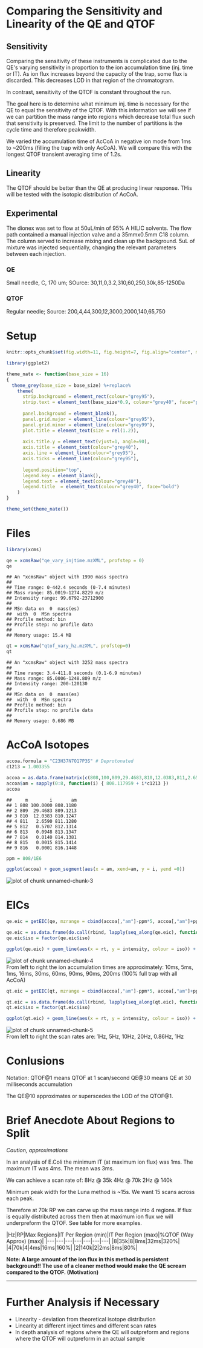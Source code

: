 # Comparing the Sensitivity and Linearity of the QE and QTOF

## Sensitivity
Comparing the sensitivity of these instruments is complicated due to the QE's varying sensitivity in proportion to the ion accumulation time (inj. time or IT).  As ion flux increases beyond the capacity of the trap, some flux is discarded.  This decreases LOD in that region of the chromatogram.  

In contrast, sensitivity of the QTOF is constant throughout the run.

The goal here is to determine what minimum inj. time is necessary for the QE to equal the sensitivity of the QTOF.  With this information we will see if we can partition the mass range into regions which decrease total flux such that sensitivity is preserved.  The limit to the number of partitions is the cycle time and therefore peakwidth.

We varied the accumulation time of AcCoA in negative ion mode from 1ms to ~200ms (filling the trap with only AcCoA).  We will compare this with the longest QTOF transient averaging time of 1.2s.

## Linearity
The QTOF should be better than the QE at producing linear response.  THis will be tested with the isotopic distribution of AcCoA.

## Experimental
The dionex was set to flow at 50uL/min of 95% A HILIC solvents.  The flow path contained a manual injection valve and a 35mmx0.5mm C18 column.  The column served to increase mixing and clean up the background. 5uL of mixture was injected sequentially, changing the relevant parameters between each injection.  

### QE
Small needle, C, 170 um; SOurce: 30,11,0,3.2,310,60,250,30k,85-1250Da
### QTOF
Regular needle; Source: 200,4,44,300,12,3000,2000,140,65,750

# Setup

```r
knitr::opts_chunk$set(fig.width=11, fig.height=7, fig.align="center", message=F, warning=F, fig.ext="png")

library(ggplot2)

theme_nate <- function(base_size = 16)
{
  theme_grey(base_size = base_size) %+replace%
    theme(
      strip.background = element_rect(colour="grey95"), 
      strip.text = element_text(base_size*0.9, colour="grey40", face="plain"),
      
      panel.background = element_blank(),
      panel.grid.major = element_line(colour="grey95"),
      panel.grid.minor = element_line(colour="grey99"),
      plot.title = element_text(size = rel(1.2)),
      
      axis.title.y = element_text(vjust=1, angle=90),
      axis.title = element_text(colour="grey40"),
      axis.line = element_line(colour="grey95"),
      axis.ticks = element_line(colour="grey95"),
      
      legend.position="top",
      legend.key = element_blank(),
      legend.text = element_text(colour="grey40"),
      legend.title  = element_text(colour="grey40", face="bold")
    )
}

theme_set(theme_nate())
```

# Files

```r
library(xcms)

qe = xcmsRaw("qe_vary_injtime.mzXML", profstep = 0)
qe
```

```
## An "xcmsRaw" object with 1990 mass spectra
## 
## Time range: 0-442.4 seconds (0-7.4 minutes)
## Mass range: 85.0019-1274.8229 m/z
## Intensity range: 99.6792-23712900 
## 
## MSn data on  0  mass(es)
## 	with  0  MSn spectra
## Profile method: bin 
## Profile step: no profile data
## 
## Memory usage: 15.4 MB
```

```r
qt = xcmsRaw("qtof_vary_hz.mzXML", profstep=0)
qt
```

```
## An "xcmsRaw" object with 3252 mass spectra
## 
## Time range: 3.4-411.8 seconds (0.1-6.9 minutes)
## Mass range: 85.0006-1248.809 m/z
## Intensity range: 200-120130 
## 
## MSn data on  0  mass(es)
## 	with  0  MSn spectra
## Profile method: bin 
## Profile step: no profile data
## 
## Memory usage: 0.686 MB
```

# AcCoA Isotopes

```r
accoa.formula = "C23H37N7O17P3S" # Deprotonated
c1213 = 1.003355

accoa = as.data.frame(matrix(c(808,100,809,29.4683,810,12.0383,811,2.659,812,0.5707,813,0.0948,814,0.014,815,0.0015,816,0.0001), ncol=2, byrow = T, dimnames=list(NULL,c("m", "i"))))
accoa$am = sapply(0:8, function(i) { 808.117959 + i*c1213 })
accoa
```

```
##     m        i       am
## 1 808 100.0000 808.1180
## 2 809  29.4683 809.1213
## 3 810  12.0383 810.1247
## 4 811   2.6590 811.1280
## 5 812   0.5707 812.1314
## 6 813   0.0948 813.1347
## 7 814   0.0140 814.1381
## 8 815   0.0015 815.1414
## 9 816   0.0001 816.1448
```

```r
ppm = 808/1E6

ggplot(accoa) + geom_segment(aes(x = am, xend=am, y = i, yend =0))
```

<img src="figure/unnamed-chunk-3-1.png" title="plot of chunk unnamed-chunk-3" alt="plot of chunk unnamed-chunk-3" style="display: block; margin: auto;" />

# EICs

```r
qe.eic = getEIC(qe, mzrange = cbind(accoa[,"am"]-ppm*5, accoa[,"am"]+ppm*5), rtrange = cbind(rep(0, nrow(accoa)), rep(max(qe@scantime), nrow(accoa))))@eic[[1]]

qe.eic = as.data.frame(do.call(rbind, lapply(seq_along(qe.eic), function(i) { cbind(qe.eic[[i]], iso = i) })))
qe.eic$iso = factor(qe.eic$iso)

ggplot(qe.eic) + geom_line(aes(x = rt, y = intensity, colour = iso)) + facet_grid(iso~., scales = "free_y") + ggtitle("QE Isos of AcCoA")
```

<img src="figure/unnamed-chunk-4-1.png" title="plot of chunk unnamed-chunk-4" alt="plot of chunk unnamed-chunk-4" style="display: block; margin: auto;" />
From left to right the ion accumulation times are approximately: 10ms, 5ms, 1ms, 16ms, 30ms, 60ms, 90ms, 90ms, 200ms (100% full trap with all AcCoA)


```r
qt.eic = getEIC(qt, mzrange = cbind(accoa[,"am"]-ppm*5, accoa[,"am"]+ppm*5), rtrange = cbind(rep(0, nrow(accoa)), rep(max(qe@scantime), nrow(accoa))))@eic[[1]]

qt.eic = as.data.frame(do.call(rbind, lapply(seq_along(qt.eic), function(i) { cbind(qt.eic[[i]], iso = i) })))
qt.eic$iso = factor(qt.eic$iso)

ggplot(qt.eic) + geom_line(aes(x = rt, y = intensity, colour = iso)) + facet_grid(iso~., scales = "free_y") + ggtitle("QTOF Isos of AcCoA")
```

<img src="figure/unnamed-chunk-5-1.png" title="plot of chunk unnamed-chunk-5" alt="plot of chunk unnamed-chunk-5" style="display: block; margin: auto;" />
From left to right the scan rates are: 1Hz, 5Hz, 10Hz, 20Hz, 0.86Hz, 1Hz

# Conlusions
Notation: 
QTOF@1 means QTOF at 1 scan/second
QE@30 means QE at 30 milliseconds accumulation

The QE@10 approximates or superscedes the LOD of the QTOF@1.

# Brief Anecdote About Regions to Split
*Caution, approximations*

In an analysis of E.Coli the minimum IT (at maximum ion flux) was 1ms. The maximum IT was 4ms. The mean was 3ms.

We can achieve a scan rate of:
8Hz @ 35k
4Hz @ 70k
2Hz @ 140k

Minimum peak width for the Luna method is ~15s.
We want 15 scans across each peak.

Therefore at 70k RP we can carve up the mass range into 4 regions.  If flux is equally distributed across them then at maximum ion flux we will underpreform the QTOF.  See table for more examples.

|Hz|RP|Max Regions|IT Per Region (min)|IT Per Region (max)|%QTOF (Way Approx) (max)|
|---|---|---|---|---|---|---|
|8|35k|8|8ms|32ms|320%|
|4|70k|4|4ms|16ms|160%|
|2|140k|2|2ms|8ms|80%|

**Note: A large amount of the ion flux in this method is persistent background!! The use of a cleaner method would make the QE scream compared to the QTOF.  (Motivation)**

----

# Further Analysis if Necessary
 - Linearity - deviation from theoretical isotope distribution
 - Linearity at different inject times and different scan rates
 - In depth analysis of regions where the QE will outpreform and regions where the QTOF will outpreform in an actual sample
